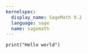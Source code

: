 ```yaml
---
kernelspec:
  display_name: SageMath 9.2
  language: sage
  name: sagemath
---
```


```{code-cell} ipython3
print("Hello world")
```
